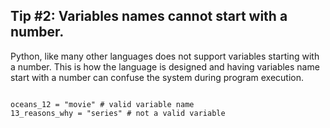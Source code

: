 ##  Tip #2: Variables names cannot start with a number.

Python, like many other languages does not support variables starting with a number. This is how the language is designed and having variables name start with a number can confuse the system during program execution.

<codeblock language="python" type="lesson">
<code>
oceans_12 = "movie" # valid variable name
13_reasons_why = "series" # not a valid variable
</code>
</codeblock>